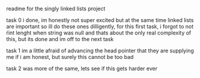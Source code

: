 readme for the singly linked lists project

task 0 i done, im honestly not super excited but at the same time linked lists are important so ill do these ones dilligently, for this first task, i forgot to not ŕint lenght when string was null and thats about the only real complexity of this, but its done and im off to the next task

task 1 im a little afraid of advancing the head pointer that they are supplying me if i am honest, but surely this cannot be too bad

task 2 was more of the same, lets see if this gets harder ever